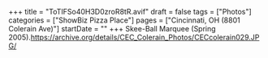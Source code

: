 +++
title = "ToTIFSo40H3D0zroR8tR.avif"
draft = false
tags = ["Photos"]
categories = ["ShowBiz Pizza Place"]
pages = ["Cincinnati, OH (8801 Colerain Ave)"]
startDate = ""
+++
Skee-Ball Marquee (Spring 2005).https://archive.org/details/CEC_Colerain_Photos/CECcolerain029.JPG/
